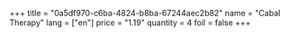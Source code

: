 +++
title = "0a5df970-c6ba-4824-b8ba-67244aec2b82"
name = "Cabal Therapy"
lang = ["en"]
price = "1.19"
quantity = 4
foil = false
+++
